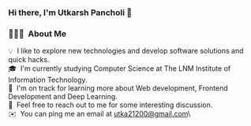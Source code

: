 ### Hi there, I'm Utkarsh Pancholi 👋
<!--
**Utkarsh212/Utkarsh212** is a ✨ _special_ ✨ repository because its `README.md` (this file) appears on your GitHub profile.

Here are some ideas to get you started:

- 🔭 I’m currently working on ...
- 🌱 I’m currently learning ...
- 👯 I’m looking to collaborate on ...
- 🤔 I’m looking for help with ...
- 💬 Ask me about ...
- 📫 How to reach me: ...
- 😄 Pronouns: ...
- ⚡ Fun fact: ...
-->
### 👨🏻‍💻 &nbsp;About Me

💡 &nbsp;I like to explore new technologies and develop software solutions and quick hacks.\
🎓 &nbsp;I'm currently studying Computer Science at The LNM Institute of Information Technology.\
🌱 &nbsp;I'm on track for learning more about Web development, Frontend Development and Deep Learning.\
💬 &nbsp;Feel free to reach out to me for some interesting discussion.\
✉️ &nbsp;You can ping me an email at utka21200@gmail.com\
<!--📄 &nbsp;Please have a look at my [Résumé]() for more details about me. I'm open to feedback and suggestions!



### 🛠 &nbsp;Tech Stack
![HTML5]
![CSS3]
![Javascript]
![TailwindCSS]
![React.js]
![C](https://img.shields.io/badge/-C-05122A?style=flat&logo=C&logoColor=A8B9CC)&nbsp;
![C++](https://img.shields.io/badge/-C++-05122A?style=flat&logo=C%2B%2B&logoColor=00599C)&nbsp;
![Python](https://img.shields.io/badge/-Python-05122A?style=flat&logo=python)&nbsp;
![Markdown](https://img.shields.io/badge/-Markdown-05122A?style=flat&logo=markdown)\
![MySQL](https://img.shields.io/badge/-MySQL-05122A?style=flat&logo=MySQL&logoColor=orange)&nbsp;
![Firebase](https://img.shields.io/badge/-Firebase-05122A?style=flat&logo=Firebase&logoColor=FFCA28)\
![Git](https://img.shields.io/badge/-Git-05122A?style=flat&logo=Git&logoColor=F05032)&nbsp;
![GitHub](https://img.shields.io/badge/-GitHub-05122A?style=flat&logo=github)&nbsp;
![Visual Studio Code](https://img.shields.io/badge/-Visual%20Studio%20Code-05122A?style=flat&logo=visual-studio-code&logoColor=007ACC)&nbsp;-->

